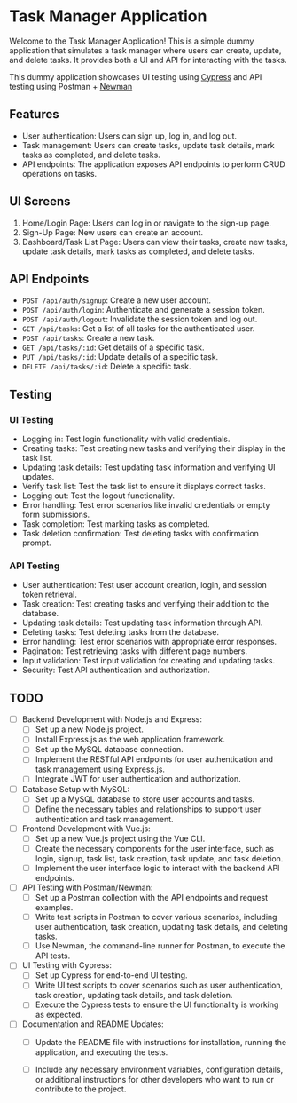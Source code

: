 # Task Manager Application

Welcome to the Task Manager Application! This is a simple dummy application that simulates a task manager where users can create, update, and delete tasks. It provides both a UI and API for interacting with the tasks.

This dummy application showcases UI testing using [Cypress](https://github.com/cypress-io/cypress) and API testing using Postman + [Newman](https://github.com/postmanlabs/newman)

## Features

- User authentication: Users can sign up, log in, and log out.
- Task management: Users can create tasks, update task details, mark tasks as completed, and delete tasks.
- API endpoints: The application exposes API endpoints to perform CRUD operations on tasks.

## UI Screens

1. Home/Login Page: Users can log in or navigate to the sign-up page.
2. Sign-Up Page: New users can create an account.
3. Dashboard/Task List Page: Users can view their tasks, create new tasks, update task details, mark tasks as completed, and delete tasks.

## API Endpoints

- `POST /api/auth/signup`: Create a new user account.
- `POST /api/auth/login`: Authenticate and generate a session token.
- `POST /api/auth/logout`: Invalidate the session token and log out.
- `GET /api/tasks`: Get a list of all tasks for the authenticated user.
- `POST /api/tasks`: Create a new task.
- `GET /api/tasks/:id`: Get details of a specific task.
- `PUT /api/tasks/:id`: Update details of a specific task.
- `DELETE /api/tasks/:id`: Delete a specific task.

## Testing

### UI Testing

- Logging in: Test login functionality with valid credentials.
- Creating tasks: Test creating new tasks and verifying their display in the task list.
- Updating task details: Test updating task information and verifying UI updates.
- Verify task list: Test the task list to ensure it displays correct tasks.
- Logging out: Test the logout functionality.
- Error handling: Test error scenarios like invalid credentials or empty form submissions.
- Task completion: Test marking tasks as completed.
- Task deletion confirmation: Test deleting tasks with confirmation prompt.

### API Testing

- User authentication: Test user account creation, login, and session token retrieval.
- Task creation: Test creating tasks and verifying their addition to the database.
- Updating task details: Test updating task information through API.
- Deleting tasks: Test deleting tasks from the database.
- Error handling: Test error scenarios with appropriate error responses.
- Pagination: Test retrieving tasks with different page numbers.
- Input validation: Test input validation for creating and updating tasks.
- Security: Test API authentication and authorization.

## TODO

- [ ] Backend Development with Node.js and Express:
  - [ ] Set up a new Node.js project.
  - [ ] Install Express.js as the web application framework.
  - [ ] Set up the MySQL database connection.
  - [ ] Implement the RESTful API endpoints for user authentication and task management using Express.js.
  - [ ] Integrate JWT for user authentication and authorization.

- [ ] Database Setup with MySQL:
  - [ ] Set up a MySQL database to store user accounts and tasks.
  - [ ] Define the necessary tables and relationships to support user authentication and task management.

- [ ] Frontend Development with Vue.js:
  - [ ] Set up a new Vue.js project using the Vue CLI.
  - [ ] Create the necessary components for the user interface, such as login, signup, task list, task creation, task update, and task deletion.
  - [ ] Implement the user interface logic to interact with the backend API endpoints.

- [ ] API Testing with Postman/Newman:
  - [ ] Set up a Postman collection with the API endpoints and request examples.
  - [ ] Write test scripts in Postman to cover various scenarios, including user authentication, task creation, updating task details, and deleting tasks.
  - [ ] Use Newman, the command-line runner for Postman, to execute the API tests.

- [ ] UI Testing with Cypress:
  - [ ] Set up Cypress for end-to-end UI testing.
  - [ ] Write UI test scripts to cover scenarios such as user authentication, task creation, updating task details, and task deletion.
  - [ ] Execute the Cypress tests to ensure the UI functionality is working as expected.

- [ ] Documentation and README Updates:
  - [ ] Update the README file with instructions for installation, running the application, and executing the tests.
  - [ ] Include any necessary environment variables, configuration details, or additional instructions for other developers who want to run or contribute to the project.

